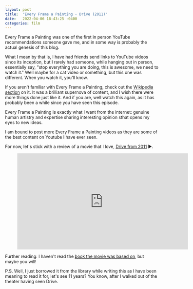 ```yaml
---
layout: post
title:  "Every Frame a Painting - Drive (2011)"
date:   2022-04-06 18:43:25 -0400
categories: film
---
```


Every Frame a Painting was one of the first in person YouTube recommendations someone gave me, and in some way is probably the actual genesis of this blog.

What I mean by that is, I have had friends send links to YouTube videos since its inception, but I rarely had someone, while hanging out in person, essentially say, "stop everything you are doing, this is awesome, we need to watch it." Well maybe for a cat video or something, but this one was different. When you watch it, you'll know.

If you aren't familiar with Every Frame a Painting, check out the [Wikipedia section](https://en.wikipedia.org/wiki/Every_Frame_a_Painting) on it. It was a brilliant supernova of content, and I wish there were more things done just like it. And if you are, well watch this again, as it has probably been a while since you have seen this episode.

Every Frame a Painting is exactly what I want from the internet: genuine human artistry and expertise sharing interesting opinion sthat opens my eyes to new ideas.

I am bound to post more Every Frame a Painting videos as they are some of the best content on Youtube I have ever seen.

For now, let's stick with a review of a movie that I love, [Drive from 2011](https://en.wikipedia.org/wiki/Drive_(2011_film)) ▶️.

<figure class="image is-16by9">
  <iframe class="has-ratio" width="560" height="315" src="https://www.youtube.com/embed/wsI8UES59TM" frameborder="0" allow="accelerometer; autoplay; clipboard-write; encrypted-media; gyroscope; picture-in-picture" allowfullscreen></iframe>
</figure>

Further reading: I haven't read the [book the movie was based on](https://www.goodreads.com/book/show/176378.Drive), but maybe you will!

P.S. Well, I just borrowed it from the library while writing this as I have been meaning to read it for, let's see 11 years? You know, after I walked out of the theater having seen Drive. 
